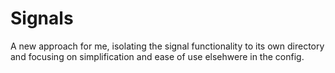 # Signals 

A new approach for me, isolating the signal functionality to its own directory and focusing on simplification and ease of use elsehwere in the config.